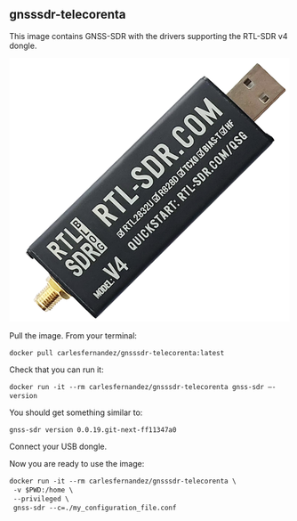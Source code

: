<!-- prettier-ignore-start -->
[comment]: # (
SPDX-License-Identifier: MIT
)

[comment]: # (
SPDX-FileCopyrightText: 2024 Carles Fernandez-Prades <cfernandez@cttc.es>
)
<!-- prettier-ignore-end -->

gnsssdr-telecorenta
-------------------

This image contains GNSS-SDR with the drivers supporting the RTL-SDR v4 dongle.

![RTL-SDR v4](./pics/RTL-SDRv4.png "RTL-SDR v4")

Pull the image. From your terminal:

```
docker pull carlesfernandez/gnsssdr-telecorenta:latest
```

Check that you can run it:
```
docker run -it --rm carlesfernandez/gnsssdr-telecorenta gnss-sdr –-version
```

You should get something similar to:
```
gnss-sdr version 0.0.19.git-next-ff11347a0
```

Connect your USB dongle.

Now you are ready to use the image:

```
docker run -it --rm carlesfernandez/gnsssdr-telecorenta \
 -v $PWD:/home \
 --privileged \
 gnss-sdr --c=./my_configuration_file.conf
```
